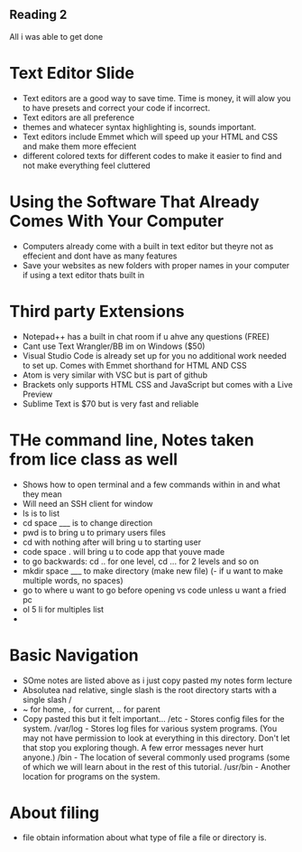 
## Reading 2

All i was able to get done

# Text Editor Slide

- Text editors are a good way to save time. Time is money, it will alow you to have presets and correct your code if incorrect.
- Text editors are all preference
- themes and whatecer syntax highlighting is, sounds important.
- Text editors include Emmet which will speed up your HTML and CSS and make them more effecient
- different colored texts for different codes to make it easier to find and not make everything feel cluttered

# Using the Software That Already Comes With Your Computer

- Computers already come with a built in text editor but theyre not as effecient and dont have as many features
- Save your websites as new folders with proper names in your computer if using a text editor thats built in

# Third party Extensions

- Notepad++ has a built in chat room if u ahve any questions (FREE)
- Cant use Text Wrangler/BB im on Windows ($50)
- Visual Studio Code is already set up for you no additional work needed to set up. Comes with Emmet shorthand for HTML AND CSS
- Atom is very similar with VSC but is part of github
- Brackets only supports HTML CSS and JavaScript but comes with a Live Preview
- Sublime Text is $70 but is very fast and reliable

# THe command line, Notes taken from lice class as well

- Shows how to open terminal and a few commands within in and what they mean
- Will need an SSH client for window
- ls is to list
- cd space ___ is to change direction
- pwd is to bring u to primary users files
- cd with nothing after will bring u to starting user
- code space . will bring u to code app that youve made
- to go backwards: cd .. for one level, cd ... for 2 levels and so on
- mkdir space ___ to make directory (make new file) (- if u want to make multiple words, no spaces)
- go to where u want to go before opening vs code unless u want a fried pc 
- ol 5 li for multiples list
- 

# Basic Navigation

- SOme notes are listed above as i just copy pasted my notes form lecture
- Absolutea nad relative, single slash is the root directory starts with a single slash /
- ~ for home, . for current, .. for parent
- Copy pasted this but it felt important... /etc - Stores config files for the system.
/var/log - Stores log files for various system programs. (You may not have permission to look at everything in this directory. Don't let that stop you exploring though. A few error messages never hurt anyone.)
/bin - The location of several commonly used programs (some of which we will learn about in the rest of this tutorial. /usr/bin - Another location for programs on the system.

# About filing

- file obtain information about what type of file a file or directory is.
